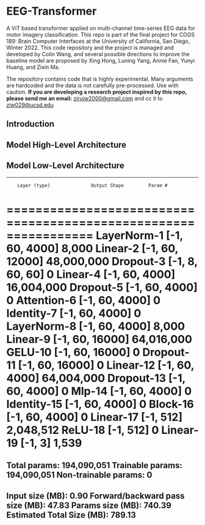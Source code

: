 # EEG-Transformer
A ViT based transformer applied on multi-channel time-series EEG data for motor imagery classification. This repo is part of the final project for COGS 189: Brain Computer Interfaces at the University of California, San Diego, Winter 2022. This code repository and the project is managed and developed by Colin Wang, and several possible directions to improve the baseline model are proposed by Xing Hong, Luning Yang, Annie Fan, Yunyi Huang, and Zixin Ma.

The repository contains code that is highly experimental. Many arguments are hardcoded and the data is not carefully pre-processed. Use with caution. **If you are developing a research project inspired by this repo, please send me an email:** ziruiw2000@gmail.com and cc it to ziw029@ucsd.edu

## Introduction

## Model High-Level Architecture

## Model Low-Level Architecture
----------------------------------------------------------------
        Layer (type)               Output Shape         Param #
================================================================
         LayerNorm-1             [-1, 60, 4000]           8,000
            Linear-2            [-1, 60, 12000]      48,000,000
           Dropout-3            [-1, 8, 60, 60]               0
            Linear-4             [-1, 60, 4000]      16,004,000
           Dropout-5             [-1, 60, 4000]               0
         Attention-6             [-1, 60, 4000]               0
          Identity-7             [-1, 60, 4000]               0
         LayerNorm-8             [-1, 60, 4000]           8,000
            Linear-9            [-1, 60, 16000]      64,016,000
             GELU-10            [-1, 60, 16000]               0
          Dropout-11            [-1, 60, 16000]               0
           Linear-12             [-1, 60, 4000]      64,004,000
          Dropout-13             [-1, 60, 4000]               0
              Mlp-14             [-1, 60, 4000]               0
         Identity-15             [-1, 60, 4000]               0
            Block-16             [-1, 60, 4000]               0
           Linear-17                  [-1, 512]       2,048,512
             ReLU-18                  [-1, 512]               0
           Linear-19                    [-1, 3]           1,539
================================================================
Total params: 194,090,051
Trainable params: 194,090,051
Non-trainable params: 0
----------------------------------------------------------------
Input size (MB): 0.90
Forward/backward pass size (MB): 47.83
Params size (MB): 740.39
Estimated Total Size (MB): 789.13
----------------------------------------------------------------